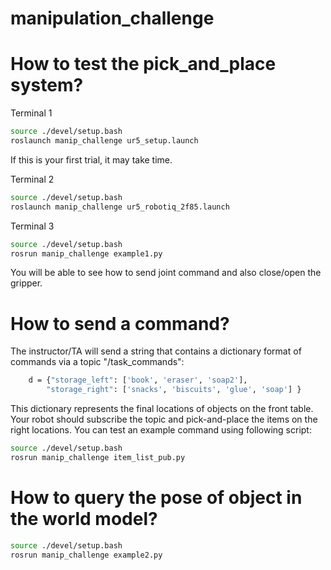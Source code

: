 # manipulation_challenge

# How to test the pick_and_place system?

Terminal 1
~~~~bash
source ./devel/setup.bash
roslaunch manip_challenge ur5_setup.launch
~~~~
If this is your first trial, it may take time. 

Terminal 2
~~~~bash
source ./devel/setup.bash
roslaunch manip_challenge ur5_robotiq_2f85.launch
~~~~

Terminal 3
~~~~bash
source ./devel/setup.bash
rosrun manip_challenge example1.py
~~~~
You will be able to see how to send joint command and also close/open the gripper.



# How to send a command?
The instructor/TA will send a string that contains a dictionary format of commands via a topic "/task_commands":
~~~~bash
    d = {"storage_left": ['book', 'eraser', 'soap2'],
        "storage_right": ['snacks', 'biscuits', 'glue', 'soap'] }
~~~~
This dictionary represents the final locations of objects on the front table. Your robot should subscribe the topic and pick-and-place the items on the right locations. You can test an example command using following script:
~~~~bash
source ./devel/setup.bash
rosrun manip_challenge item_list_pub.py
~~~~


# How to query the pose of object in the world model?
~~~~bash
source ./devel/setup.bash
rosrun manip_challenge example2.py
~~~~
